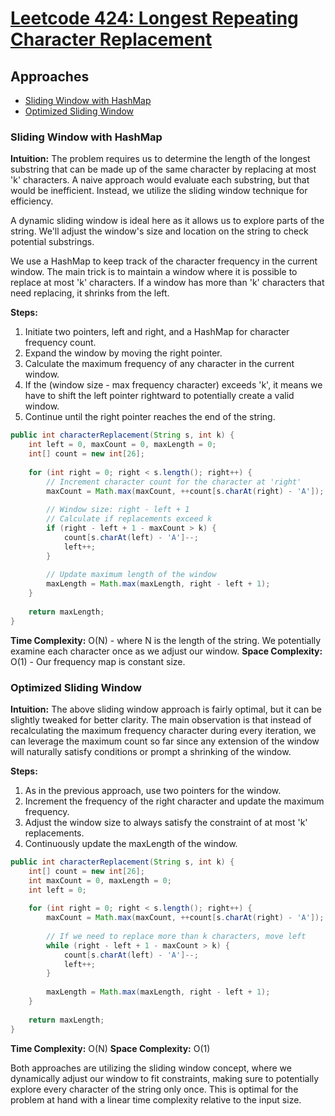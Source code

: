 # [Leetcode 424: Longest Repeating Character Replacement](https://leetcode.com/problems/longest-repeating-character-replacement/)

## Approaches
- [Sliding Window with HashMap](#sliding-window-with-hashmap)
- [Optimized Sliding Window](#optimized-sliding-window)

### Sliding Window with HashMap

**Intuition:**
The problem requires us to determine the length of the longest substring that can be made up of the same character by replacing at most 'k' characters. A naive approach would evaluate each substring, but that would be inefficient. Instead, we utilize the sliding window technique for efficiency.

A dynamic sliding window is ideal here as it allows us to explore parts of the string. We'll adjust the window's size and location on the string to check potential substrings.

We use a HashMap to keep track of the character frequency in the current window. The main trick is to maintain a window where it is possible to replace at most 'k' characters. If a window has more than 'k' characters that need replacing, it shrinks from the left.

**Steps:**
1. Initiate two pointers, left and right, and a HashMap for character frequency count.
2. Expand the window by moving the right pointer.
3. Calculate the maximum frequency of any character in the current window.
4. If the (window size - max frequency character) exceeds 'k', it means we have to shift the left pointer rightward to potentially create a valid window.
5. Continue until the right pointer reaches the end of the string.

```java
public int characterReplacement(String s, int k) {
    int left = 0, maxCount = 0, maxLength = 0;
    int[] count = new int[26];
    
    for (int right = 0; right < s.length(); right++) {
        // Increment character count for the character at 'right'
        maxCount = Math.max(maxCount, ++count[s.charAt(right) - 'A']);
        
        // Window size: right - left + 1
        // Calculate if replacements exceed k
        if (right - left + 1 - maxCount > k) {
            count[s.charAt(left) - 'A']--;
            left++;
        }
        
        // Update maximum length of the window
        maxLength = Math.max(maxLength, right - left + 1);
    }
    
    return maxLength;
}
```

**Time Complexity:** O(N) - where N is the length of the string. We potentially examine each character once as we adjust our window.
**Space Complexity:** O(1) - Our frequency map is constant size.

### Optimized Sliding Window

**Intuition:**
The above sliding window approach is fairly optimal, but it can be slightly tweaked for better clarity. The main observation is that instead of recalculating the maximum frequency character during every iteration, we can leverage the maximum count so far since any extension of the window will naturally satisfy conditions or prompt a shrinking of the window.

**Steps:**
1. As in the previous approach, use two pointers for the window.
2. Increment the frequency of the right character and update the maximum frequency.
3. Adjust the window size to always satisfy the constraint of at most 'k' replacements.
4. Continuously update the maxLength of the window.

```java
public int characterReplacement(String s, int k) {
    int[] count = new int[26];
    int maxCount = 0, maxLength = 0;
    int left = 0;
    
    for (int right = 0; right < s.length(); right++) {
        maxCount = Math.max(maxCount, ++count[s.charAt(right) - 'A']);
        
        // If we need to replace more than k characters, move left
        while (right - left + 1 - maxCount > k) {
            count[s.charAt(left) - 'A']--;
            left++;
        }
        
        maxLength = Math.max(maxLength, right - left + 1);
    }
    
    return maxLength;
}
```

**Time Complexity:** O(N) 
**Space Complexity:** O(1)

Both approaches are utilizing the sliding window concept, where we dynamically adjust our window to fit constraints, making sure to potentially explore every character of the string only once. This is optimal for the problem at hand with a linear time complexity relative to the input size.

